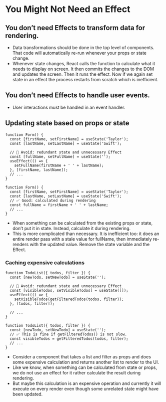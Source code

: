 # You Might Not Need an Effect

## You don’t need Effects to transform data for rendering.

- Data transformations should be done in the top level of components. That code will automatically re-run whenever your props or state change.
- Whenever state changes, React calls the function to calculate what it needs to display on screen. It then commits the changes to the DOM and updates the screen. Then it runs the effect. Now if we again set state in an effect the process restarts from scratch which is inefficient.


## You don’t need Effects to handle user events. 

- User interactions must be handled in an event handler.


## Updating state based on props or state 

```tsx
function Form() {
  const [firstName, setFirstName] = useState('Taylor');
  const [lastName, setLastName] = useState('Swift');

  // 🔴 Avoid: redundant state and unnecessary Effect
  const [fullName, setFullName] = useState('');
  useEffect(() => {
    setFullName(firstName + ' ' + lastName);
  }, [firstName, lastName]);
  // ...
}
```

```tsx
function Form() {
  const [firstName, setFirstName] = useState('Taylor');
  const [lastName, setLastName] = useState('Swift');
  // ✅ Good: calculated during rendering
  const fullName = firstName + ' ' + lastName;
  // ...
}
```

- When something can be calculated from the existing props or state, don’t put it in state. Instead, calculate it during rendering.
- This is more complicated than necessary. It is inefficient too: it does an entire render pass with a stale value for fullName, then immediately re-renders with the updated value. Remove the state variable and the Effect.


### Caching expensive calculations 

```tsx
function TodoList({ todos, filter }) {
  const [newTodo, setNewTodo] = useState('');

  // 🔴 Avoid: redundant state and unnecessary Effect
  const [visibleTodos, setVisibleTodos] = useState([]);
  useEffect(() => {
    setVisibleTodos(getFilteredTodos(todos, filter));
  }, [todos, filter]);

  // ...
}
```

```tsx
function TodoList({ todos, filter }) {
  const [newTodo, setNewTodo] = useState('');
  // ✅ This is fine if getFilteredTodos() is not slow.
  const visibleTodos = getFilteredTodos(todos, filter);
  // ...
}
```

- Consider a component that takes a list and filter as props and does some expensive calculation and returns another list to render to the UI.
- Like we know, when something can be calculated from state or props, we do not use an effect for it rather calculate the result during rendering.
- But maybe this calculation is an expensive operation and currently it will execute on every render even though some unrelated state might have been updated.
